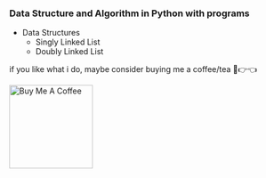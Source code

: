 <h3>Data Structure and Algorithm in Python with programs</h3>

<ul>
  <!-- <li>
    Algorithms
    <ul>
      <li>
        Sorting Algorithms
        <ul>
          <li>Bubble Sort</li>
          <li>Insertion Sort</li>
          <li>Selection Sort</li>
          <li>Merge Sort</li>
          <li>Quick Sort</li>
          <li>Radix Sort</li>
        </ul>
      </li>
      <li>
        Searching Algorithms
        <ul>
          <li>Linear Search</li>
          <li>Binary Search</li>
          <li>Dijkstra's Algorithm</li>
          <li>BFS Algorithm</li>
          <li>DFS Algorithm</li>
        </ul>
      </li>
    </ul>
  </li> -->
  <li>
    Data Structures
    <ul>
      <li>Singly Linked List</li>
      <li>Doubly Linked List</li>
      <!-- <li>Stack</li>
      <li>Queue</li>
      <li>Binary Search Tree</li>
      <li>Binary Heaps</li>
      <li>Hash Tables</li>
      <li>Graphs</li> -->
    </ul>
  </li>
  <!-- <li>Programs</li> -->
</ul>

if you like what i do, maybe consider buying me a coffee/tea 🥺👉👈

<a href="https://www.buymeacoffee.com/upendratomar" target="_blank"><img src="https://cdn.buymeacoffee.com/buttons/v2/default-red.png" alt="Buy Me A Coffee" width="150" ></a>
